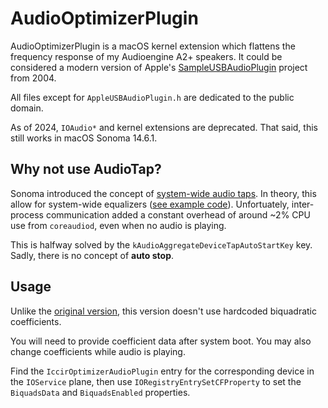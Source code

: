 # AudioOptimizerPlugin

AudioOptimizerPlugin is a macOS kernel extension which flattens the frequency response of my Audioengine A2+ speakers.
It could be considered a modern version of Apple's [SampleUSBAudioPlugin](https://developer.apple.com/library/content/samplecode/SampleUSBAudioPlugin)
project from 2004.

All files except for `AppleUSBAudioPlugin.h` are dedicated to the public domain.

As of 2024, `IOAudio*` and kernel extensions are deprecated. That said, this still works 
in macOS Sonoma 14.6.1.

## Why not use AudioTap?

Sonoma introduced the concept of 
[system-wide audio taps](https://developer.apple.com/documentation/coreaudio/capturing_system_audio_with_core_audio_taps?language=objc).
In theory, this allow for system-wide equalizers ([see example code](https://gist.github.com/iccir/952b5de5579d22ed6d6e645f2122f5b7)).
Unfortuately, inter-process communication added a constant overhead of around ~2% CPU use from `coreaudiod`,
even when no audio is playing.

This is halfway solved by the `kAudioAggregateDeviceTapAutoStartKey` key.
Sadly, there is no concept of **auto stop**.

## Usage

Unlike the [original version](https://github.com/iccir/AudioOptimizerPlugin/releases/tag/OriginalVersion),
this version doesn't use hardcoded biquadratic coefficients.

You will need to provide coefficient data after system boot. You may also change coefficients while audio
is playing.

Find the `IccirOptimizerAudioPlugin` entry for the corresponding device in the `IOService` plane,
then use `IORegistryEntrySetCFProperty` to set the `BiquadsData` and `BiquadsEnabled` properties.
